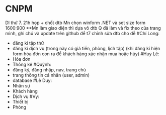 # CNPM
Dl thứ 7. 21h họp + chốt dtb
Mn chọn winform .NET và set size form 1600:900
**Mn làm giao diện thì dựa vô dtb Q đã làm và fix theo của trang mình, ghi chú và update trên github để t7 chỉnh sửa dtb cho dễ
#Chí Long:
+ đăng kí tập thử
+ đăng kí dịch vụ (trong này có giá tiền, phòng, lịch tập) 
(khi đăng kí hiện form hóa đơn con ra để khách hàng xác nhận mua hoặc hủy)
#Huy Lê:
+ Hóa đơn
+ Thống kê
#Quỳnh:
+ đăng ký, đăng nhập, nav, trang chủ
+ trang thông tin cá nhân (user, admin)
+ database
#Lê Duy:
+ Nhân sự
+ Khách hàng
+ Dịch vụ
#Vy:
+ Thiết bị
+ Phòng
